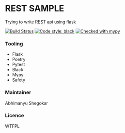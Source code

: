 # REST SAMPLE
Trying to write REST api using flask

[![Build Status](https://travis-ci.org/dbanty/python-rest.svg?branch=master)](https://travis-ci.org/dbanty/python-rest)
[![Code style: black](https://img.shields.io/badge/code%20style-black-000000.svg)](https://github.com/ambv/black)
[![Checked with mypy](http://www.mypy-lang.org/static/mypy_badge.svg)](http://mypy-lang.org/)

### Tooling
- Flask
- Poetry
- Pytest
- Black
- Mypy
- Safety

### Maintainer
Abhimanyu Shegokar

### Licence
WTFPL